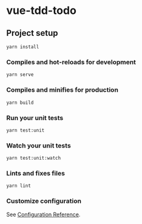 # vue-tdd-todo

## Project setup
```
yarn install
```

### Compiles and hot-reloads for development
```
yarn serve
```

### Compiles and minifies for production
```
yarn build
```

### Run your unit tests
```
yarn test:unit
```

### Watch your unit tests
```
yarn test:unit:watch
```

### Lints and fixes files
```
yarn lint
```

### Customize configuration
See [Configuration Reference](https://cli.vuejs.org/config/).

